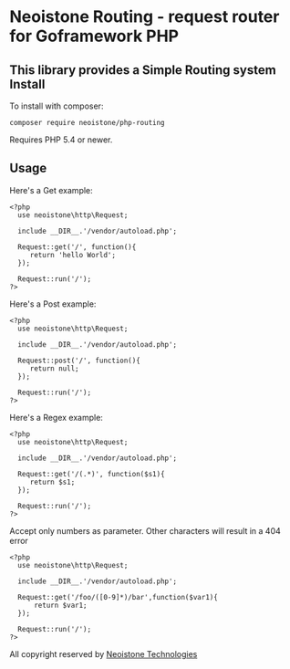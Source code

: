 Neoistone Routing - request router for Goframework PHP
=======================================

This library provides a Simple Routing system
Install
-------

To install with composer:

```
composer require neoistone/php-routing
```

Requires PHP 5.4 or newer.

Usage
-----

Here's a Get example:

```
<?php
  use neoistone\http\Request;
  
  include __DIR__.'/vendor/autoload.php';
 
  Request::get('/', function(){
     return 'hello World';
  });
  
  Request::run('/');
?>
```

Here's a Post example:
```
<?php
  use neoistone\http\Request;
  
  include __DIR__.'/vendor/autoload.php';

  Request::post('/', function(){
     return null;
  });
  
  Request::run('/');
?>
```

Here's a Regex example:
```
<?php
  use neoistone\http\Request;
  
  include __DIR__.'/vendor/autoload.php';

  Request::get('/(.*)', function($s1){
     return $s1;
  }); 
  
  Request::run('/');
?>
```


Accept only numbers as parameter. Other characters will result in a 404 error
```
<?php
  use neoistone\http\Request;
  
  include __DIR__.'/vendor/autoload.php';

  Request::get('/foo/([0-9]*)/bar',function($var1){
      return $var1;
  });
  
  Request::run('/');
?>
```

All copyright reserved by [Neoistone Technologies][neoistone]


[Author]: http://nikic.github.io
[neoistone]: https://neoistone.com
